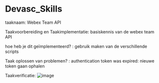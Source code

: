 # Devasc_Skills


taaknaam: 
Webex Team API

Taakvoorbereiding en Taakimplementatie: 
basiskennis van de webex team API

hoe heb je dit geïmplementeerd? : 
gebruik maken van de verschillende scripts

Taak oplossen van problemen? : 
authentication token was expired: nieuwe token gaan ophalen

Taakverificatie: 
![image](https://user-images.githubusercontent.com/43812441/163956956-2982ea92-a7ff-425b-a913-4a93153542e3.png)
